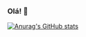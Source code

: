 ### Olá! 👋

[![Anurag's GitHub stats](https://github-readme-stats.vercel.app/api?username=Josi-coder)](https://github.com/anuraghazra/github-readme-stats)



<!--
**Josi-coder/Josi-coder** is a ✨ _special_ ✨ repository because its `README.md` (this file) appears on your GitHub profile.

Here are some ideas to get you started:

- 🔭 I’m currently working on ...
- 🌱 I’m currently learning ...
- 👯 I’m looking to collaborate on ...
- 🤔 I’m looking for help with ...
- 💬 Ask me about ...
- 📫 How to reach me: ...
- 😄 Pronouns: ...
- ⚡ Fun fact: ...
-->
